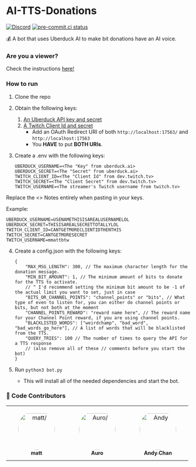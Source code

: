 # AI-TTS-Donations
[![Discord](https://img.shields.io/discord/883929594179256350?label=Discord)](https://discord.gg/mvVePs2Hs2)
[![pre-commit.ci status](https://results.pre-commit.ci/badge/github/mmattDonk/AI-TTS-Donations/main.svg)](https://results.pre-commit.ci/latest/github/mmattDonk/AI-TTS-Donations/main)

💰 A bot that uses Uberduck AI to make bit donations have an AI voice.

### Are you a viewer?
Check the instructions [here!](https://mmatt.link/UseTTS)

### How to run

1. Clone the repo
2. Obtain the following keys:

    1. [An Uberduck API key and secret](https://uberduck.ai/account/manage)
    2. [A Twitch Client Id and secret](https://dev.twitch.tv/console/apps/create)
        - Add an OAuth Redirect URI of both `http://localhost:17563/` and `http://localhost:17563`
        - You **HAVE** to put **BOTH URIs**.

3. Create a .env with the following keys:
    ```
    UBERDUCK_USERNAME=<The "Key" from uberduck.ai>
    UBERDUCK_SECRET=<The "Secret" from uberduck.ai>
    TWITCH_CLIENT_ID=<The "Client Id" from dev.twitch.tv>
    TWITCH_SECRET=<The "Client Secret" from dev.twitch.tv>
    TWITCH_USERNAME=<The streamer's Twitch username from twitch.tv>
    ```
Replace the <> Notes entirely when pasting in your keys.

Example:

    UBERDUCK_USERNAME=USENAMETHISISAREALUSERNAMELOL
    UBERDUCK_SECRET=THISISAREALSECRETTOTALLYLOL
    TWITCH_CLIENT_ID=CANTGETMORECLIENTIDTHENTHIS
    TWITCH_SECRET=CANTGETMORESECRET
    TWITCH_USERNAME=mmattbtw

4. Create a config.json with the following keys:
    ```jsonc
    {
        "MAX_MSG_LENGTH": 300, // The maximum character length for the donation message.
        "MIN_BIT_AMOUNT": 1, // The minimum amount of bits to donate for the TTS to activate.
        // ^ I'd recommend setting the minimum bit amount to be -1 of the actual limit you want to set, just in case
        "BITS_OR_CHANNEL_POINTS": "channel_points" or "bits", // What type of even to listen for, you can either do channel points or bits, but not both at the moment
        "CHANNEL_POINTS_REWARD": "reward name here", // The reward name for your Channel Point reward, if you are using channel points.
        "BLACKLISTED_WORDS": ["weirdchamp", "bad_word", "bad_words_go_here"], // A list of words that will be blacklisted from the TTS.
        "QUERY_TRIES": 100 // The number of times to query the API for a TTS response
        // (also remove all of these // comments before you start the bot)
    }
    ```

5. Run `python3 bot.py`
    - This will install all of the needed dependencies and start the bot.


### 🙌 Code Contributors

<table>
<tr>
    <td align="center" style="word-wrap: break-word; width: 150.0; height: 150.0">
        <a href=https://github.com/mmattbtw>
            <img src=https://avatars.githubusercontent.com/u/30363562?v=4 width="100;"  style="border-radius:50%;align-items:center;justify-content:center;overflow:hidden;padding-top:10px" alt=matt/>
            <br />
            <sub style="font-size:14px"><b>matt</b></sub>
        </a>
    </td>
    <td align="center" style="word-wrap: break-word; width: 150.0; height: 150.0">
        <a href=https://github.com/MrAuro>
            <img src=https://avatars.githubusercontent.com/u/35087590?v=4 width="100;"  style="border-radius:50%;align-items:center;justify-content:center;overflow:hidden;padding-top:10px" alt=Auro/>
            <br />
            <sub style="font-size:14px"><b>Auro</b></sub>
        </a>
    </td>
    <td align="center" style="word-wrap: break-word; width: 150.0; height: 150.0">
        <a href=https://github.com/12beesinatrenchcoat>
            <img src=https://avatars.githubusercontent.com/u/25379179?v=4 width="100;"  style="border-radius:50%;align-items:center;justify-content:center;overflow:hidden;padding-top:10px" alt=Andy Chan/>
            <br />
            <sub style="font-size:14px"><b>Andy Chan</b></sub>
        </a>
    </td>
</tr>
</table>

